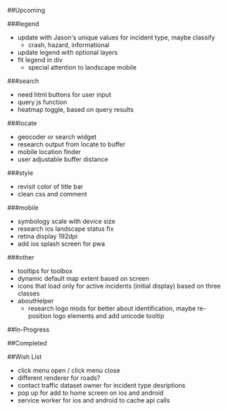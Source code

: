 ##Upcoming

###legend
 
* update with Jason's unique values for incident type, maybe classify
     * crash, hazard, informational
* update legend with optional layers
* fit legend in div
     * special attention to landscape mobile
		
###search
 
* need html buttons for user input
* query js function
* heatmap toggle, based on query results
		
###locate
 
* geocoder or search widget
* research output from locate to buffer
* mobile location finder
* user adjustable buffer distance
		
###style
 
* revisit color of title bar
* clean css and comment

###mobile

* symbology scale with device size
* research ios landscape status fix
* retina display 192dpi
* add ios splash screen for pwa
		
###other
 
* tooltips for toolbox
* dynamic default map extent based on screen
* icons that load only for active incidents (initial display) based on three classes
* aboutHelper
    * research logo mods for better         about identification, maybe re-position logo elements and add unicode tooltip
	
##In-Progress


##Completed


##Wish List

* click menu open / click menu close
* different renderer for roads?
* contact traffic dataset owner for incident type desriptions
* pop up for add to home screen on ios and android
* service worker for ios and android to cache api calls
